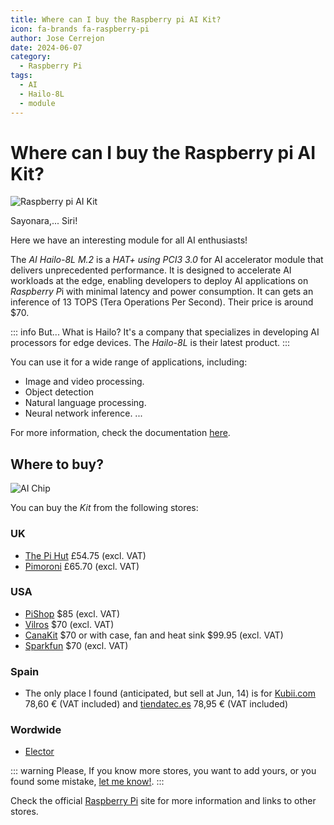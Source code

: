 ```yaml
---
title: Where can I buy the Raspberry pi AI Kit?
icon: fa-brands fa-raspberry-pi
author: Jose Cerrejon
date: 2024-06-07
category:
  - Raspberry Pi
tags:
  - AI
  - Hailo-8L
  - module
---
```

# Where can I buy the Raspberry pi AI Kit?

![Raspberry pi AI Kit](/images/2024/06/raspberry-ia.jpg "Raspberry pi AI Kit (Worst background color in the World)")

Sayonara,... Siri!

Here we have an interesting module for all AI enthusiasts!

The *AI Hailo-8L M.2* is a *HAT+ using PCI3 3.0* for AI accelerator module that delivers unprecedented performance. It is designed to accelerate AI workloads at the edge, enabling developers to deploy AI applications on *Raspberry P*i with minimal latency and power consumption. It can gets an inference of 13 TOPS (Tera Operations Per Second). Their price is around $70.

::: info But... What is Hailo?
It's a company that specializes in developing AI processors for edge devices. The *Hailo-8L* is their latest product.
:::

You can use it for a wide range of applications, including:

* Image and video processing.
* Object detection
* Natural language processing.
* Neural network inference.
...

For more information, check the documentation [here](https://www.raspberrypi.com/documentation/accessories/ai-kit.html).

## Where to buy?

![AI Chip](/images/2024/06/ai-technology.jpg)

You can buy the *Kit* from the following stores:

### UK

* [The Pi Hut](https://thepihut.com/products/raspberry-pi-ai-kit?src=raspberrypi) £54.75 (excl. VAT)
* [Pimoroni](https://shop.pimoroni.com/products/raspberry-pi-ai-kit?variant=41880918130771) £65.70 (excl. VAT)

### USA

* [PiShop](https://www.pishop.us/product/raspberry-pi-ai-kit/?src=raspberrypi) $85 (excl. VAT)
* [Vilros](https://vilros.com/products/raspberry-pi-ai-kit?src=raspberrypi) $70 (excl. VAT)
* [CanaKit](https://www.canakit.com/raspberry-pi-ai-kit.html?cid=USD&src=raspberrypi) $70 or with case, fan and heat sink $99.95 (excl. VAT)
* [Sparkfun](https://www.sparkfun.com/products/25827) $70 (excl. VAT)

### Spain

* The only place I found (anticipated, but sell at Jun, 14) is for  [Kubii.com](https://www.kubii.com/es/raspberry-pi-5/4343-kit-ai-raspberry-pi-5056561803906.html) 78,60 € (VAT included) and [tiendatec.es](https://www.tiendatec.es/maker-zone/sensores/2297-raspberry-pi-ai-kit-acelerador-ia-hailo-8l-5056561803906.html)
78,95 € (VAT included)

### Wordwide

* [Elector](https://www.elektor.com/products/raspberry-pi-ai-kit)

::: warning
Please, If you know more stores, you want to add yours, or you found some mistake, [let me know!](mailto:ulysess@gmail.com).
:::

Check the official [Raspberry Pi](https://www.raspberrypi.com/products/ai-kit/) site for more information and links to other stores.
